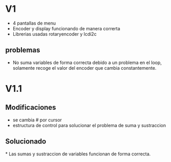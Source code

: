 <h1>V1</h1>

* 4 pantallas de menu
* Encoder y display funcionando de manera correrta
* Librerias usadas rotaryencoder y lcdi2c

<h2>problemas</h2>

* No suma variables de forma correcta debido a un problema en el loop, solamente recoge el valor del encoder que cambia constantemente. 

<h1>V1.1</h1>

<h2>Modificaciones</h2>

* se cambia # por cursor
* estructura de control para solucionar el problema de suma y sustraccion

<h2>Solucionado</h2>
* Las sumas y sustraccion de variables funcionan de forma correcta.
